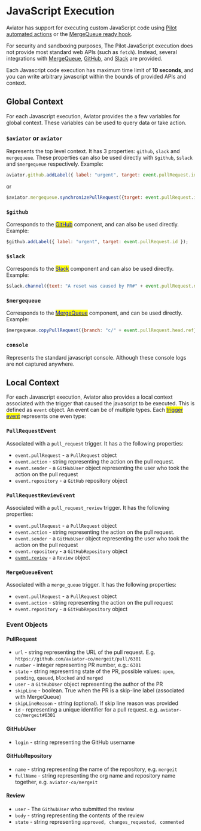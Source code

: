 # JavaScript Execution

Aviator has support for executing custom JavaScript code using [Pilot automated actions](../pilot-automated-actions.md) or the [MergeQueue ready hook](../mergequeue/concepts/ready-hook.md).

For security and sandboxing purposes, The Pilot JavaScript execution does not provide most standard web APIs (such as `fetch`). Instead, several integrations with [MergeQueue](reference/mergequeue.md), [GitHub](reference/github.md), and [Slack](reference/slack.md) are provided.

Each Javascript code execution has maximum time limit of **10 seconds**, and you can write arbitrary javascript within the bounds of provided APIs and context.

## Global Context

For each Javascript execution, Aviator provides the a few variables for global context. These variables can be used to query data or take action.

### `$aviator` or `aviator`

Represents the top level context. It has 3 properties: `github`, `slack` and `mergequeue`. These properties can also be used directly with `$github`, `$slack` and `$mergequeue` respectively. Example:

```jsx
aviator.github.addLabel({ label: "urgent", target: event.pullRequest.id });
```

or

```jsx
$aviator.mergequeue.synchronizePullRequest({target: event.pullRequest.id});
```

### `$github`

Corresponds to the [<mark style="color:blue;">GitHub</mark>](reference/github.md) component, and can also be used directly. Example:

```jsx
$github.addLabel({ label: "urgent", target: event.pullRequest.id });
```

### `$slack`

Corresponds to the [<mark style="color:blue;">Slack</mark>](reference/slack.md) component and can also be used directly. Example:

```jsx
$slack.channel({text: "A reset was caused by PR#" + event.pullRequest.number })
```

### `$mergequeue`

Corresponds to the [<mark style="color:blue;">MergeQueue</mark>](reference/mergequeue.md) component, and can be used directly. Example:

```jsx
$mergequeue.copyPullRequest({branch: "c/" + event.pullRequest.head.ref})
```

### `console`

Represents the standard javascript console. Although these console logs are not captured anywhere.

## Local Context

For each Javascript execution, Aviator also provides a local context associated with the trigger that caused the javascript to be executed. This is defined as `event` object. An event can be of multiple types. Each [<mark style="color:blue;">trigger event</mark>](../pilot-automated-actions.md#triggers) represents one even type:

### `PullRequestEvent`

Associated with a `pull_request` trigger. It has a the following properties:

* `event.pullRequest` - a `PullRequest` object
* `event.action` - string representing the action on the pull request.
* `event.sender` - a `GitHubUser` object representing the user who took the action on the pull request
* `event.repository` - a `GitHub` repository object

### `PullRequestReviewEvent`

Associated with a `pull_request_review` trigger. It has the following properties:

* `event.pullRequest` - a `PullRequest` object
* `event.action` - string representing the action on the pull request.
* `event.sender` - a `GitHubUser` object representing the user who took the action on the pull request
* `event.repository` - a `GitHubRepository` object
* [`event.review`](http://event.review) - a `Review` object

### `MergeQueueEvent`

Associated with a `merge_queue` trigger. It has the following properties:

* `event.pullRequest` - a `PullRequest` object
* `event.action` - string representing the action on the pull request
* `event.repository` - a `GitHubRepository` object

### Event Objects

#### PullRequest

* `url` - string representing the URL of the pull request. E.g. `https://github.com/aviator-co/mergeit/pull/6301`
* `number` - integer representing PR number, e.g.: `6301`
* `state` - string representing state of the PR, possible values: `open`, `pending`, `queued`, `blocked` and `merged`
* `user` - a `GitHubUser` object representing the author of the PR
* `skipLine` - boolean. True when the PR is a skip-line label (associated with MergeQueue)
* `skipLineReason` - string (optional). If skip line reason was provided
* `id` - representing a unique identifier for a pull request. e.g. `aviator-co/mergeit#6301`

#### GitHubUser

* `login` - string representing the GitHub username

#### GitHubRepository

* `name` - string representing the name of the repository, e.g. `mergeit`
* `fullName` - string representing the org name and repository name together, e.g. `aviator-co/mergeit`

#### Review

* `user` - The `GithubUser` who submitted the review
* `body` - string representing the contents of the review
* `state` - string representing `approved, changes_requested, commented`
